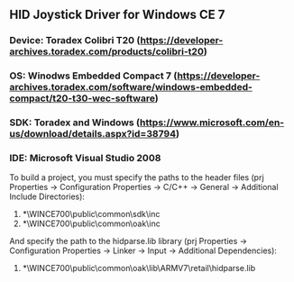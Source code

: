 ## HID Joystick Driver for Windows CE 7
### Device: Toradex Colibri T20 (https://developer-archives.toradex.com/products/colibri-t20)
### OS: Winodws Embedded Compact 7 (https://developer-archives.toradex.com/software/windows-embedded-compact/t20-t30-wec-software)
### SDK: Toradex and Windows (https://www.microsoft.com/en-us/download/details.aspx?id=38794)
### IDE: Microsoft Visual Studio 2008
To build a project, you must specify the paths to the header files (prj Properties → Configuration Properties → C/C++ → General → Additional Include Directories):
1. *\WINCE700\public\common\sdk\inc
2. *\WINCE700\public\common\oak\inc

And specify the path to the hidparse.lib library (prj Properties → Configuration Properties → Linker → Input → Additional Dependencies):
1. *\WINCE700\public\common\oak\lib\ARMV7\retail\hidparse.lib
